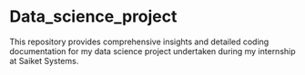 # Data_science_project
This repository provides comprehensive insights and detailed coding documentation for my data science project undertaken during my internship at Saiket Systems.
